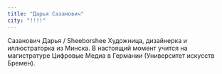 ```yaml
---
title: "Дарья Сазанович"
city: "!!!!"
---
```


Сазанович Дарья / Sheeborshee
Художница, дизайнерка и иллюстраторка из Минска. В настоящий момент учится на магистратуре Цифровые Медиа в Германии (Университет искусств Бремен).
